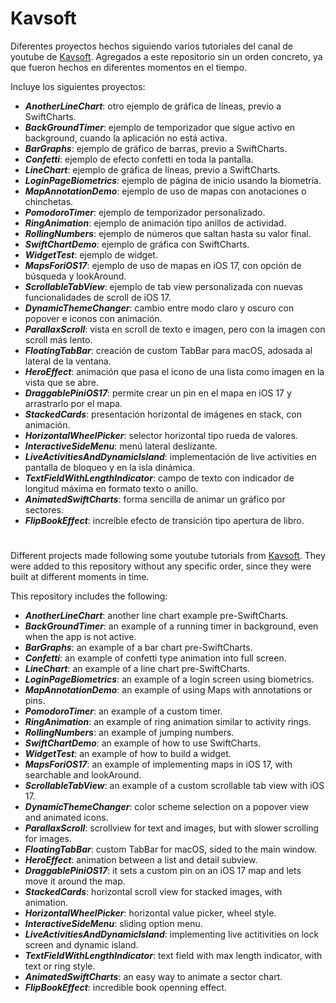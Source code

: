 # Kavsoft
Diferentes proyectos hechos siguiendo varios tutoriales del canal de youtube de [Kavsoft](https://www.youtube.com/@Kavsoft). Agregados a este repositorio sin un orden concreto, ya que fueron hechos en diferentes momentos en el tiempo.

Incluye los siguientes proyectos:

* **_AnotherLineChart_**: otro ejemplo de gráfica de líneas, previo a SwiftCharts.
* **_BackGroundTimer_**: ejemplo de temporizador que sigue activo en background, cuando la aplicación no está activa.
* **_BarGraphs_**: ejemplo de gráfico de barras, previo a SwiftCharts.
* **_Confetti_**: ejemplo de efecto confetti en toda la pantalla.
* **_LineChart_**: ejemplo de gráfica de líneas, previo a SwiftCharts.
* **_LoginPageBiometrics_**: ejemplo de página de inicio usando la biometría.
* **_MapAnnotationDemo_**: ejemplo de uso de mapas con anotaciones o chinchetas.
* **_PomodoroTimer_**: ejemplo de temporizador personalizado.
* **_RingAnimation_**: ejemplo de animación tipo anillos de actividad.
* **_RollingNumbers_**: ejemplo de números que saltan hasta su valor final.
* **_SwiftChartDemo_**: ejemplo de gráfica con SwiftCharts.
* **_WidgetTest_**: ejemplo de widget.
* **_MapsForiOS17_**: ejemplo de uso de mapas en iOS 17, con opción de búsqueda y lookAround.
* **_ScrollableTabView_**: ejemplo de tab view personalizada con nuevas funcionalidades de scroll de iOS 17.
* **_DynamicThemeChanger_**: cambio entre modo claro y oscuro con popover e iconos con animación.
* **_ParallaxScroll_**: vista en scroll de texto e imagen, pero con la imagen con scroll más lento.
* **_FloatingTabBar_**: creación de custom TabBar para macOS, adosada al lateral de la ventana.
* **_HeroEffect_**: animación que pasa el icono de una lista como imagen en la vista que se abre.
* **_DraggablePiniOS17_**: permite crear un pin en el mapa en iOS 17 y arrastrarlo por el mapa.
* **_StackedCards_**: presentación horizontal de imágenes en stack, con animación.
* **_HorizontalWheelPicker_**: selector horizontal tipo rueda de valores.
* **_InteractiveSideMenu_**: menú lateral deslizante.
* **_LiveActivitiesAndDynamicIsland_**: implementación de live activities en pantalla de bloqueo y en la isla dinámica.
* **_TextFieldWithLengthIndicator_**: campo de texto con indicador de longitud máxima en formato texto o anillo.
* **_AnimatedSwiftCharts_**: forma sencilla de animar un gráfico por sectores.
* **_FlipBookEffect_**: increíble efecto de transición tipo apertura de libro.

#

Different projects made following some youtube tutorials from [Kavsoft](https://www.youtube.com/@Kavsoft). They were added to this repository without any specific order, since they were built at different moments in time.

This repository includes the following:

* **_AnotherLineChart_**: another line chart example pre-SwiftCharts.
* **_BackGroundTimer_**: an example of a running timer in background, even when the app is not active.
* **_BarGraphs_**: an example of a bar chart pre-SwiftCharts.
* **_Confetti_**: an example of confetti type animation into full screen.
* **_LineChart_**: an example of a line chart pre-SwiftCharts.
* **_LoginPageBiometrics_**: an example of a login screen using biometrics.
* **_MapAnnotationDemo_**: an example of using Maps with annotations or pins.
* **_PomodoroTimer_**: an example of a custom timer.
* **_RingAnimation_**: an example of ring animation similar to activity rings.
* **_RollingNumbers_**: an example of jumping numbers.
* **_SwiftChartDemo_**: an example of how to use SwiftCharts.
* **_WidgetTest_**: an example of how to build a widget.
* **_MapsForiOS17_**: an example of implementing maps in iOS 17, with searchable and lookAround.
* **_ScrollableTabView_**: an example of a custom scrollable tab view with iOS 17.
* **_DynamicThemeChanger_**: color scheme selection on a popover view and animated icons.
* **_ParallaxScroll_**: scrollview for text and images, but with slower scrolling for images.
* **_FloatingTabBar_**: custom TabBar for macOS, sided to the main window.
* **_HeroEffect_**: animation between a list and detail subview.
* **_DraggablePiniOS17_**: it sets a custom pin on an iOS 17 map and lets move it around the map.
* **_StackedCards_**: horizontal scroll view for stacked images, with animation.
* **_HorizontalWheelPicker_**: horizontal value picker, wheel style.
* **_InteractiveSideMenu_**: sliding option menu.
* **_LiveActivitiesAndDynamicIsland_**: implementing live actitivities on lock screen and dynamic island.
* **_TextFieldWithLengthIndicator_**: text field with max length indicator, with text or ring style.
* **_AnimatedSwiftCharts_**: an easy way to animate a sector chart.
* **_FlipBookEffect_**: incredible book openning effect.
